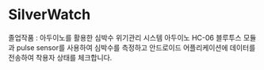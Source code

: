 # SilverWatch
졸업작품 : 아두이노를 활용한 심박수 위기관리 시스템
아두이노 HC-06 블루투스 모듈과 pulse sensor를 사용하여 심박수를 측정하고 안드로이드 어플리케이션에 데이터를 전송하여 착용자 상태를 체크합니다.
